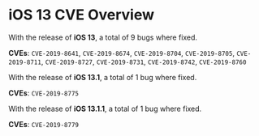 # iOS 13 CVE Overview

With the release of **iOS 13**, a total of 9 bugs where fixed.

**CVEs**: `CVE-2019-8641`, `CVE-2019-8674`, `CVE-2019-8704`, `CVE-2019-8705`, `CVE-2019-8711`, `CVE-2019-8727`, `CVE-2019-8731`, `CVE-2019-8742`, `CVE-2019-8760`



With the release of **iOS 13.1**, a total of 1 bug where fixed.

**CVEs**: `CVE-2019-8775`



With the release of **iOS 13.1.1**, a total of 1 bug where fixed.

**CVEs**: `CVE-2019-8779`



